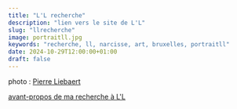 ```yaml
---
title: "L'L recherche"
description: "lien vers le site de L'L"
slug: "llrecherche"
image: portraitll.jpg
keywords: "recherche, ll, narcisse, art, bruxelles, portraitll"
date: 2024-10-29T12:00:00+01:00
draft: false
---
```


photo : [Pierre Liebaert](https://pierreliebaert.com)  

[avant-propos de ma recherche à L'L](https://www.llrecherche.be/mehdi-mojahid/)